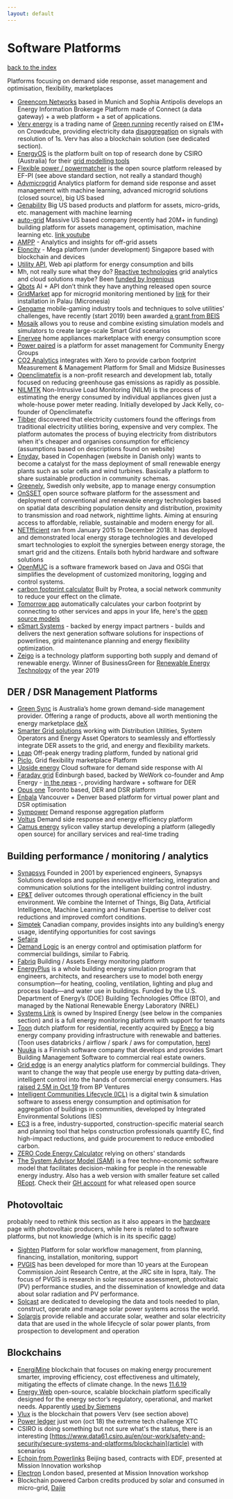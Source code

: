 ```yaml
---
layout: default
---
```


# Software Platforms

[back to the index](./)

Platforms focusing on demand side response, asset management and optimisation, flexibility, marketplaces

- [Greencom Networks](https://www.greencom-networks.com/energy-iot-platform/) based in Munich and Sophia Antipolis develops an Energy Information Brokerage Platform made of Connect (a data gateway) + a web platform + a set of applications.
- [Verv energy](https://verv.energy/news/) is a trading name of [Green running](https://www.greenrunning.com/about-us/) recently raised on £1M+ on Crowdcube, providing electricity data [disaggregation](https://www.youtube.com/watch?v=ZnJeA4-42W4) on signals with resolution of 1s. Verv has also a blockchain solution (see dedicated section).
- [EnergyOS](https://www.energyos.com.au/) is the platform built on top of research done by CSIRO (Australia) for their [grid modelling tools](https://www.csiro.au/en/Research/EF/Areas/Electricity-grids-and-systems/Intelligent-systems)
- [Flexible power / powermatcher](https://github.com/flexiblepower) is the open source platform released by EF-PI (see above standard section, not really a standard though)
- [Advmicrogrid](http://www.advmicrogrid.com/) Analytics platform for demand side response and asset management with machine learning, advanced microgrid solutions (closed source), big US based
- [Genability](https://www.genability.com/) Big US based products and platform for assets, micro-grids, etc. management with machine learning
- [auto-grid](https://www.auto-grid.com/) Massive US based company (recently had 20M+ in funding) building platform for assets management, optimisation, machine learning etc. [link youtube](https://youtu.be/MIijeMOPlBY)
- [AMPP](https://www.ammp.io/) - Analytics and insights for off-grid assets
- [Eloncity](https://eloncity.io/) - Mega platform (under development) Singapore based with blockchain and devices
- [Utility API](https://utilityapi.com/), Web api platform for energy consumption and bills
- Mh, not really sure what they do? [Reactive technologies](https://www.reactive-technologies.com/) grid analytics and cloud solutions maybe? Been [funded by Ingenious](http://www.theingeniousgroup.co.uk/news-views/ingenious-backs-smart-energy-future-with-investment-into-reactive-technologies/)
- [Qbots](https://www.qbots.ai/#how) AI + API don’t think they have anything released open source
- [GridMarket](https://app.gridmarket.com/) app for microgrid monitoring mentioned by [link](https://microgridknowledge.com/worlds-largest-microgrid-engie-eps/) for their installation in Palau (Micronesia)
- [Gengame](https://www.gengame.co.uk/) mobile-gaming industry tools and techniques to solve utilities' challenges, have recently (start 2019) been awarded [a grant from BEIS](https://assets.publishing.service.gov.uk/government/uploads/system/uploads/attachment_data/file/783338/BEIS_innovative_domestic_demand-side_response-competition_phase_2.pdf)
- [Mosaik](https://mosaik.offis.de/) allows you to reuse and combine existing simulation models and simulators to create large-scale Smart Grid scenarios
- [Enervee](https://enervee.com/about/) home appliances marketplace with energy consumption score
- [Power paired](https://powerpaired.org/faqs) is a platform for asset management for Community Energy Groups
- [CO2 Analytics](https://www.co2analytics.com/) integrates with Xero to provide carbon footprint Measurement & Management Platform for Small and Midsize Businesses
- [Openclimatefix](https://openclimatefix.github.io/) is a non-profit research and development lab, totally focused on reducing greenhouse gas emissions as rapidly as possible.
- [NILMTK](https://github.com/nilmtk/nilmtk) Non-Intrusive Load Monitoring (NILM) is the process of estimating the energy consumed by individual appliances given just a whole-house power meter reading. Initially developed by Jack Kelly, co-founder of Openclimatefix
- [Tibber](https://international.tibber.com/) discovered that electricity customers found the offerings from traditional electricity utilities boring, expensive and very complex. The platform automates the process of buying electricity from distributors when it's cheaper and organises consumption for efficiency (assumptions based on descriptions found on website)
-  [Enyday](https://enyday.com/), based in Copenhagen (website in Danish only) wants to become a catalyst for the mass deployment of small renewable energy plants such as solar cells and wind turbines. Basically a platform to share sustainable production in community schemas.
- [Greenely](https://www.greenely.se/), Swedish only website, app to manage energy consumption
- [OnSSET](http://www.onsset.org/about.html) open source software platform for the assessment and deployment of conventional and renewable energy technologies based on spatial data describing population density and distribution, proximity to transmission and road network, nighttime lights. Aiming at ensuring access to affordable, reliable, sustainable and modern energy for all.
- [NETfficient](http://netfficient-project.eu/) ran from January 2015 to December 2018. It has deployed and demonstrated local energy storage technologies and developed smart technologies to exploit the synergies between energy storage, the smart grid and the citizens. Entails both hybrid hardware and software solutions
- [OpenMUC](https://www.openmuc.org/openmuc/) is a software framework based on Java and OSGi that simplifies the development of customized monitoring, logging and control systems.
- [carbon footprint calculator](https://github.com/protea-earth/carbon_footprint) Built by Protea, a social network community to reduce your effect on the climate.
- [Tomorrow app](https://www.tmrow.com/) automatically calculates your carbon footprint by connecting to other services and apps in your life, here's the [open source models](https://github.com/tmrowco/tmrowapp-contrib)
- [eSmart Systems](https://www.esmartsystems.com/) - backed by energy impact partners - builds and delivers the next generation software solutions for inspections of powerlines, grid maintenance planning and energy flexibility optimization.
- [Zeigo](https://zeigo.energy/about-us) is a technology platform supporting both supply and demand of renewable energy. Winner of BusinessGreen for [Renewable Energy Technology](https://www.businessgreen.com/bg/news/3084522/businessgreen-technology-awards-all-the-winners) of the year 2019

## DER / DSR Management Platforms

- [Green Sync](https://greensync.com/about-us/) is Australia’s home grown demand-side management provider. Offering a range of products, above all worth mentioning the energy marketplace [deX](https://dex.energy/)
- [Smarter Grid solutions](https://www.smartergridsolutions.com/) working with Distribution Utilities, System Operators and Energy Asset Operators to seamlessly and effortlessly integrate DER assets to the grid, and energy and flexibility markets.
- [Leap](https://leap.ac/) Off-peak energy trading platform, funded by national grid
- [Piclo](https://piclo.energy/), Grid flexibility marketplace Platform
- [Upside energy](https://upsideenergy.co.uk/about-us/) Cloud software for demand side response with AI
- [Faraday grid](https://www.faradaygrid.com/the-faraday-grid/) Edinburgh based, backed by WeWork co-founder and Amp Energy - [in the news](https://theenergyst.com/faraday-grid-lands-25m-investment/) -, providing hardware + software for DER
- [Opus one](https://www.opusonesolutions.com/) Toronto based, DER and DSR platform
- [Enbala](https://www.enbala.com/technology/products-solutions/) Vancouver + Denver based platform for virtual power plant and DSR optimisation
- [Sympower](https://www.sympower.net/about/our-story) Demand response aggregation platform
- [Voltus](https://www.voltus.co/how-we-help/) Demand side response and energy efficiency platform
- [Camus energy](https://camus.energy/) sylicon valley startup developing a platform (allegedly open source) for ancillary services and real-time trading

## Building performance / monitoring / analytics

- [Synapsys](https://www.synapsys-solutions.com/) Founded in 2001 by experienced engineers, Synapsys Solutions develops and supplies innovative interfacing, integration and communication solutions for the intelligent building control industry.
- [EP&T](http://eptglobal.com/case-studies/) deliver outcomes through operational efficiency in the built environment. We combine the Internet of Things, Big Data, Artificial Intelligence, Machine Learning and Human Expertise to deliver cost reductions and improved comfort conditions.
- [Simptek](https://www.simptekinc.com/) Canadian company, provides insights into any building’s energy usage, identifying opportunities for cost savings
- [Sefaira](https://sefaira.com/)
- [Demand Logic](https://www.demandlogic.co.uk/index.html) is an energy control and optimisation platform for commercial buildings, similar to Fabriq.
- [Fabriq](https://fabriq.space/services/fabriq-platform/) Building / Assets Energy monitoring platform
- [EnergyPlus](https://energyplus.net/) is a whole building energy simulation program that engineers, architects, and researchers use to model both energy consumption—for heating, cooling, ventilation, lighting and plug and process loads—and water use in buildings. Funded by the U.S. Department of Energy’s (DOE) Building Technologies Office (BTO), and managed by the National Renewable Energy Laboratory (NREL)
- [Systems Link](https://www.systems-link.com/) is owned by Inspired Energy (see below in the companies section) and is a full energy monitoring platform with support for tenants
- [Toon](https://www.toon.eu/) dutch platform for residential, recently acquired by [Eneco](https://www.enecogroup.com/) a big energy company providing infrastructure with renewable and batteries. (Toon uses databricks / airflow / spark / aws for computation, [here](https://databricks.com/session/using-apache-spark-in-the-cloud-a-devops-perspective))
- [Nuuka](https://www.nuukasolutions.com/product) is a Finnish software company that develops and provides Smart Building Management Software to commercial real estate owners.
- [Grid edge](https://www.gridedge.co.uk/) is an energy analytics platform for commercial buildings. They want to change the way that people use energy by putting data-driven, intelligent control into the hands of commercial energy consumers. Has [raised 2.5M in Oct 19](https://www.bp.com/en/global/corporate/news-and-insights/press-releases/bp-expands-its-digital-energy-portfolio-by-investing-in-energy-management-platform-grid-edge.html) from BP Ventures
- [Intelligent Communities Lifecycle (ICL)](https://www.iesve.com/icl) is a digital twin & simulation software to assess energy consumption and optimisation for aggregation of buildings in communities, developed by Integrated Environmental Solutions (IES)
- [EC3](https://buildingtransparency.org/) is a free, industry-supported, construction-specific material search and planning tool that helps construction professionals quantify EC, find high-impact reductions, and guide procurement to reduce embodied carbon.
- [ZERO Code Energy Calculator](https://zero-code.org/energy-calculator/) relying on others' standards
- [The System Advisor Model (SAM)](https://sam.nrel.gov/) is a free techno-economic software model that facilitates decision-making for people in the renewable energy industry. Also has a web version with smaller feature set called [REopt](https://reopt.nrel.gov/faq.html). Check their [GH account](https://github.com/NREL) for what released open source

## Photovoltaic

probably need to rethink this section as it also appears in the [hardware](./hardware) page with photovoltaic producers, while here is related to software platforms, but not knowledge (which is in its specific [page](./knowledge))

- [Sighten](http://www.sighten.io/) Platform for solar workflow management, from planning, financing, installation, monitoring, support
- [PVGIS](https://re.jrc.ec.europa.eu/pvgis.html) has been developed for more than 10 years at the European Commission Joint Research Centre, at the JRC site in Ispra, Italy. The focus of PVGIS is research in solar resource assessment, photovoltaic (PV) performance studies, and the dissemination of knowledge and data about solar radiation and PV performance.
- [Solcast](https://solcast.com/about-us/) are dedicated to developing the data and tools needed to plan, construct, operate and manage solar power systems across the world.
- [Solargis](https://solargis.com/about-us) provide reliable and accurate solar, weather and solar electricity data that are used in the whole lifecycle of solar power plants, from prospection to development and operation

## Blockchains

- [EnergiMine](https://energimine.com/energimine/about/) blockchain that focuses on making energy procurement smarter, improving efficiency, cost effectiveness and ultimately, mitigating the effects of climate change. In the news [11.6.19](https://theenergyst.com/energi-mine-plans-global-peer-to-peer-energy-exchange/)
- [Energy Web](https://energyweb.org/) open-source, scalable blockchain platform specifically designed for the energy sector’s regulatory, operational, and market needs. Apparently [used by Siemens](https://cointelegraph.com/news/siemens-joins-blockchain-driven-energy-platform-to-increase-interoperability-in-industry)
- [Vlux](https://vlux.io/) is the blockchain that powers Verv (see section above)
- [Power ledger](https://www.powerledger.io/#products) just won (oct 18) the extreme tech challenge XTC
- CSIRO is doing something but not sure what's the status, there is an interesting [https://www.data61.csiro.au/en/our-work/safety-and-security/secure-systems-and-platforms/blockchain](article) with scenarios
- [Echoin from Powerlinks](https://www.echoin.io/) Beijing based, contracts with EDF, presented at Mission Innovation workshop
- [Electron](http://www.electron.org.uk/) London based, presented at Mission Innovation workshop
- Blockchain powered Carbon credits produced by solar and consumed in micro-grid, [Dajie](https://www.dajie.eu/)
